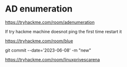 # AD enumeration

https://tryhackme.com/room/adenumeration

If try hackme machine doesnot ping the first time restart it

https://tryhackme.com/room/blue

git commit --date='2023-06-08' -m "new"

https://tryhackme.com/room/linuxprivescarena

